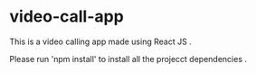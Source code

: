 # video-call-app

This is a video calling app made using React JS .


Please run 'npm install' to install all the projecct dependencies . 
